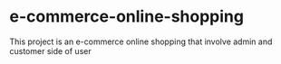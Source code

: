 # e-commerce-online-shopping
This project is an e-commerce online shopping that involve admin and customer side of user
